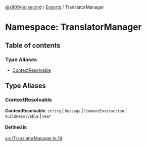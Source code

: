 [@s809/noisecord](../README.md) / [Exports](../modules.md) / TranslatorManager

# Namespace: TranslatorManager

## Table of contents

### Type Aliases

- [ContextResolvable](TranslatorManager.md#contextresolvable)

## Type Aliases

### ContextResolvable

 **ContextResolvable**: `string` \| `Message` \| `CommandInteraction` \| `GuildResolvable` \| `User`

#### Defined in

[src/TranslatorManager.ts:19](https://github.com/s809/noisecord/blob/a1ec49a/src/TranslatorManager.ts#L19)
